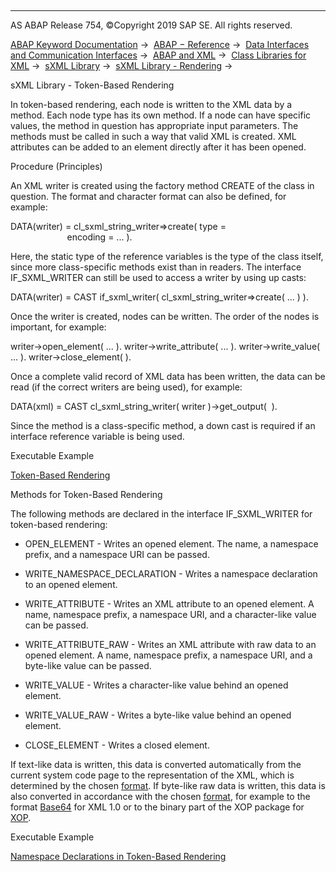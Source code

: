   

* * *

AS ABAP Release 754, ©Copyright 2019 SAP SE. All rights reserved.

[ABAP Keyword Documentation](javascript:call_link\('abenabap.htm'\)) →  [ABAP − Reference](javascript:call_link\('abenabap_reference.htm'\)) →  [Data Interfaces and Communication Interfaces](javascript:call_link\('abenabap_data_communication.htm'\)) →  [ABAP and XML](javascript:call_link\('abenabap_xml.htm'\)) →  [Class Libraries for XML](javascript:call_link\('abenabap_xml_libs.htm'\)) →  [sXML Library](javascript:call_link\('abenabap_sxml_lib.htm'\)) →  [sXML Library - Rendering](javascript:call_link\('abenabap_sxml_lib_render.htm'\)) → 

sXML Library - Token-Based Rendering

In token-based rendering, each node is written to the XML data by a method. Each node type has its own method. If a node can have specific values, the method in question has appropriate input parameters. The methods must be called in such a way that valid XML is created. XML attributes can be added to an element directly after it has been opened.

Procedure (Principles)

An XML writer is created using the factory method CREATE of the class in question. The format and character format can also be defined, for example:

DATA(writer) = cl\_sxml\_string\_writer=>create( type =
                                              encoding = ... ).

Here, the static type of the reference variables is the type of the class itself, since more class-specific methods exist than in readers. The interface IF\_SXML\_WRITER can still be used to access a writer by using up casts:

DATA(writer) = CAST if\_sxml\_writer( cl\_sxml\_string\_writer=>create( ... ) ).

Once the writer is created, nodes can be written. The order of the nodes is important, for example:

writer->open\_element( ... ).
writer->write\_attribute( ... ).
writer->write\_value( ... ).
writer->close\_element( ).

Once a complete valid record of XML data has been written, the data can be read (if the correct writers are being used), for example:

DATA(xml) = CAST cl\_sxml\_string\_writer( writer )->get\_output(  ).

Since the method is a class-specific method, a down cast is required if an interface reference variable is being used.

Executable Example

[Token-Based Rendering](javascript:call_link\('abensxml_rendering_abexa.htm'\))

Methods for Token-Based Rendering

The following methods are declared in the interface IF\_SXML\_WRITER for token-based rendering:

-   OPEN\_ELEMENT - Writes an opened element. The name, a namespace prefix, and a namespace URI can be passed.

-   WRITE\_NAMESPACE\_DECLARATION - Writes a namespace declaration to an opened element.

-   WRITE\_ATTRIBUTE - Writes an XML attribute to an opened element. A name, namespace prefix, a namespace URI, and a character-like value can be passed.

-   WRITE\_ATTRIBUTE\_RAW - Writes an XML attribute with raw data to an opened element. A name, namespace prefix, a namespace URI, and a byte-like value can be passed.

-   WRITE\_VALUE - Writes a character-like value behind an opened element.

-   WRITE\_VALUE\_RAW - Writes a byte-like value behind an opened element.

-   CLOSE\_ELEMENT - Writes a closed element.

If text-like data is written, this data is converted automatically from the current system code page to the representation of the XML, which is determined by the chosen [format](javascript:call_link\('abenabap_sxml_lib_formats.htm'\)). If byte-like raw data is written, this data is also converted in accordance with the chosen [format](javascript:call_link\('abenabap_sxml_lib_formats.htm'\)), for example to the format [Base64](javascript:call_link\('abenbase64_glosry.htm'\) "Glossary Entry") for XML 1.0 or to the binary part of the XOP package for [XOP](javascript:call_link\('abenxop_glosry.htm'\) "Glossary Entry").

Executable Example

[Namespace Declarations in Token-Based Rendering](javascript:call_link\('abensxml_renderering_ns_abexa.htm'\))